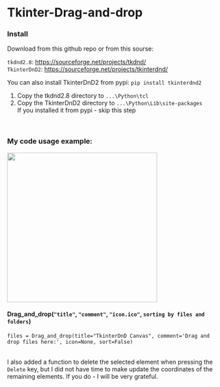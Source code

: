 # Tkinter-Drag-and-drop

### Install

Download from this github repo or from this sourse:

```tkdnd2.8```: https://sourceforge.net/projects/tkdnd/  <br/>
```TkinterDnD2```: https://sourceforge.net/projects/tkinterdnd/  <br/>

You can also install TkinterDnD2 from pypi: ```pip install tkinterdnd2```


1) Copy the tkdnd2.8 directory to ```...\Python\tcl```
2) Copy the TkinterDnD2 directory to ```...\Python\Lib\site-packages```<br/>
If you installed it from pypi - skip this step

<br/>

### My code usage example:

<img src="image_preview.png" height="350px">


#### Drag_and_drop(```"title"```, ```"comment"```, ```"icon.ico"```, ```sorting by files and folders```)
```
files = Drag_and_drop(title="TkinterDnD Canvas", comment='Drag and drop files here:', icon=None, sort=False)
```

<br/>
I also added a function to delete the selected element when pressing the <code>Delete</code> key, but I did not have time to make update the coordinates of the remaining elements. If you do - I will be very grateful.
